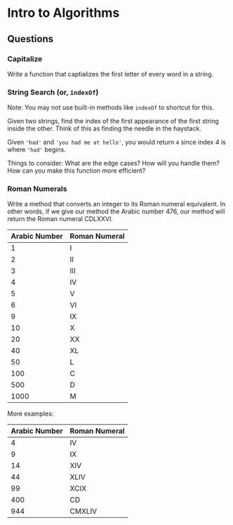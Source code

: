 # Intro to Algorithms
## Questions

### Capitalize
Write a function that captializes the first letter of every word in a string.

### String Search (or, `indexOf`)
Note: You may not use built-in methods like `indexOf` to shortcut for this.

Given two strings, find the index of the first appearance of the first string inside the other. Think of this as finding the needle in the haystack.

Given `'had'` and `'you had me at hello'`, you would return `4` since index 4 is where `'had'` begins.

Things to consider: What are the edge cases? How will you handle them? How can you make this function more efficient?


### Roman Numerals
Write a method that converts an integer to its Roman numeral equivalent. In other words, if we give our method the Arabic number 476, our method will return the Roman numeral CDLXXVI.

| Arabic Number  | Roman Numeral |
| -------------- | ------------- |
| 1              | I             |
| 2              | II            |
| 3              | III           |
| 4              | IV            |
| 5              | V             |
| 6              | VI            |
| 9              | IX            |
| 10             | X             |
| 20             | XX            |
| 40             | XL            |
| 50             | L             |
| 100            | C             |
| 500            | D             |
| 1000           | M             |

More examples:

| Arabic Number | Roman Numeral |
| ------------- | ------------- |
| 4             | IV            |
| 9             | IX            |
| 14            | XIV           |
| 44            | XLIV          |
| 99            | XCIX          |
| 400           | CD            |
| 944           | CMXLIV        |
